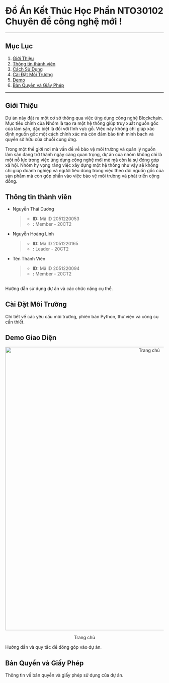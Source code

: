 # Đồ Án Kết Thúc Học Phần NTO30102 Chuyên đề công nghệ mới !

***

## Mục Lục

1. [Giới Thiệu](#giới-thiệu)
2. [Thông tin thành viên](#Thông-tin-thành-viên)
3. [Cách Sử Dụng](#cách-sử-dụng)
4. [Cài Đặt Môi Trường](#cài-đặt-môi-trường)
5. [Demo](#Demo-Giao-Diện)
6. [Bản Quyền và Giấy Phép](#bản-quyền-và-giấy-phép)

***

## Giới Thiệu

Dự án này đặt ra một cơ sở thông qua việc ứng dụng công nghệ Blockchain. Mục tiêu chính của Nhóm là tạo ra một hệ thống giúp truy xuất nguồn gốc của lâm sản, đặc biệt là đối với lĩnh vực gỗ. Việc này không chỉ giúp xác định nguồn gốc một cách chính xác mà còn đảm bảo tính minh bạch và quyền sở hữu của chuỗi cung ứng.

Trong một thế giới nơi mà vấn đề về bảo vệ môi trường và quản lý nguồn lâm sản đang trở thành ngày càng quan trọng, dự án của nhóm không chỉ là một nỗ lực trong việc ứng dụng công nghệ mới mẻ mà còn là sự đóng góp xã hội. Nhóm hy vọng rằng việc xây dựng một hệ thống như vậy sẽ không chỉ giúp doanh nghiệp và người tiêu dùng trong việc theo dõi nguồn gốc của sản phẩm mà còn góp phần vào việc bảo vệ môi trường và phát triển cộng đồng.

## Thông tin thành viên
- Nguyễn Thái Dương 
   >- **ID:** Mã ID 2051220053
   >- **:** Member - 20CT2
- Nguyễn Hoàng Linh 
   >- **ID:** Mã ID 2051220165
   >- **:** Leader - 20CT2
- Tên Thành Viên 
   >- **ID:** Mã ID 2051220094
   >- **:** Member - 20CT2

## 

Hướng dẫn sử dụng dự án và các chức năng cụ thể.

## Cài Đặt Môi Trường

Chi tiết về các yêu cầu môi trường, phiên bản Python, thư viện và công cụ cần thiết.

## Demo Giao Diện

<p align="center">
  <img src="https://github.com/ddryuu/Trace-the-origin-of-forest-product/assets/118073917/218fdc0e-718e-4f4e-b55a-2e4e932f224a" alt="Trang chủ" width="900">
</p>
<p align="center">Trang chủ</p>



Hướng dẫn và quy tắc để đóng góp vào dự án.

## Bản Quyền và Giấy Phép

Thông tin về bản quyền và giấy phép sử dụng của dự án.

